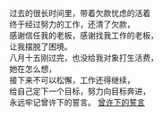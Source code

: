 过去的很长时间里，带着欠款忧虑的活着  
终于经过努力的工作，还清了欠款，  
感谢信任我的老板，感谢找我工作的老板，  
让我摆脱了困境。  
八月十五刚过完，也没给我对象打生活费，  
她在怎么想，  
接下来不可以松懈，工作还得继续，  
给自己定下一个目标，努力向目标奔进，  
永远牢记曾许下的誓言。
[曾许下的誓言](https://jy365.github.io/2023/05/31/从头开始/)

